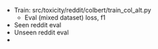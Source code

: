 



* Train: src/toxicity/reddit/colbert/train_col_alt.py
  * Eval (mixed dataset) loss, f1
* Seen reddit eval
* Unseen reddit eval
* 